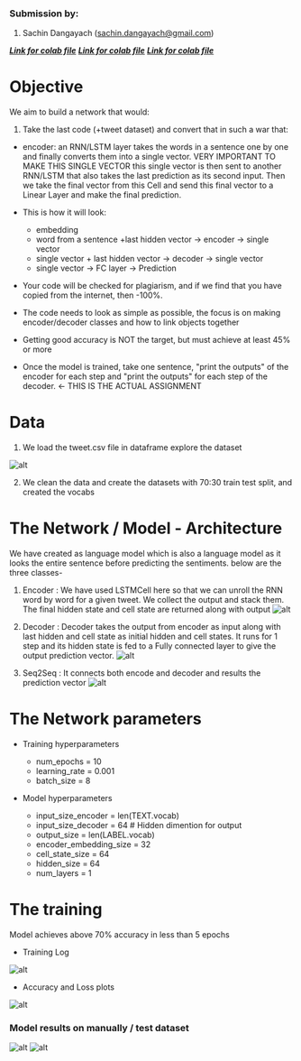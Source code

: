 
### Submission by:
1. Sachin Dangayach (sachin.dangayach@gmail.com)

***[Link for colab file](https://colab.research.google.com/drive/1B6LeAUgkW0q90NuaVIdK8cZ8ZOTi2M_Q?usp=sharing)***
***[Link for colab file](https://colab.research.google.com/drive/1CjHaQtXo2AVu4qzOG_UHGALelhUYI1mR?usp=sharing)***
***[Link for colab file](https://colab.research.google.com/drive/1gVaUJifS7v8QNe0bO7NoEaKC05Ruv4lY?usp=sharing)***

# Objective

We aim to build a network that would:

1. Take the last code  (+tweet dataset) and convert that in such a war that:
  - encoder: an RNN/LSTM layer takes the words in a sentence one by one and finally converts them into a single vector. VERY IMPORTANT TO MAKE THIS SINGLE VECTOR
    this single vector is then sent to another RNN/LSTM that also takes the last prediction as its second input. Then we take the final vector from this Cell
    and send this final vector to a Linear Layer and make the final prediction.
  - This is how it will look:

    - embedding
    - word from a sentence +last hidden vector -> encoder -> single vector
    - single vector + last hidden vector -> decoder -> single vector
    - single vector -> FC layer -> Prediction

  - Your code will be checked for plagiarism, and if we find that you have copied from the internet, then -100%.
  - The code needs to look as simple as possible, the focus is on making encoder/decoder classes and how to link objects together
  - Getting good accuracy is NOT the target, but must achieve at least 45% or more
  - Once the model is trained, take one sentence, "print the outputs" of the encoder for each step and "print the outputs" for each step of the decoder. ← THIS IS THE ACTUAL ASSIGNMENT


# Data
1. We load the tweet.csv file in dataframe explore the dataset

![alt](https://github.com/SachinDangayach/END2.0/blob/main/Session6/Images/dataset.png)

2. We clean the data and create the datasets with 70:30 train test split, and created the vocabs


# The Network / Model - Architecture

We have created as language model which is also a language model as it looks the entire sentence before predicting the sentiments.
below are the three classes-

1. Encoder : We have used LSTMCell here so that we can unroll the RNN word by word for a given tweet. We collect the output and stack them. The final hidden state and cell state are returned along with output
![alt](https://github.com/SachinDangayach/END2.0/blob/main/Session6/Images/encoder.png)

2. Decoder : Decoder takes the output from encoder as input along with last hidden and cell state as initial hidden and cell states. It runs for 1 step and its hidden state is fed to a Fully connected layer to give the output prediction vector.
![alt](https://github.com/SachinDangayach/END2.0/blob/main/Session6/Images/decoder.png)

3. Seq2Seq : It connects both encode and decoder and results the prediction vector
![alt](https://github.com/SachinDangayach/END2.0/blob/main/Session6/Images/seq2seq.png)

# The Network parameters

- Training hyperparameters
    - num_epochs = 10
    - learning_rate = 0.001
    - batch_size = 8

-  Model hyperparameters
    - input_size_encoder = len(TEXT.vocab)
    - input_size_decoder = 64 # Hidden dimention for output
    - output_size = len(LABEL.vocab)
    - encoder_embedding_size = 32
    - cell_state_size = 64
    - hidden_size = 64
    - num_layers = 1

# The training
Model achieves above 70% accuracy in less than 5 epochs
- Training Log

![alt](https://github.com/SachinDangayach/END2.0/blob/main/Session6/Images/Train_logs.png)

- Accuracy and Loss plots

![alt](https://github.com/SachinDangayach/END2.0/blob/main/Session6/Images/Acc_Loss_plots.png)

### Model results on manually / test dataset
![alt](https://github.com/SachinDangayach/END2.0/blob/main/Session6/Images/output1.png)
![alt](https://github.com/SachinDangayach/END2.0/blob/main/Session6/Images/output2.png)
